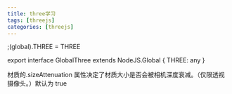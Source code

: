 ```yaml
---
title: three学习
tags: [threejs]
categories: [threejs]
---
```


;(<GlobalThree>global).THREE = THREE

export interface GlobalThree extends NodeJS.Global {
THREE: any
}

材质的.sizeAttenuation 属性决定了材质大小是否会被相机深度衰减。（仅限透视摄像头。）默认为 true
